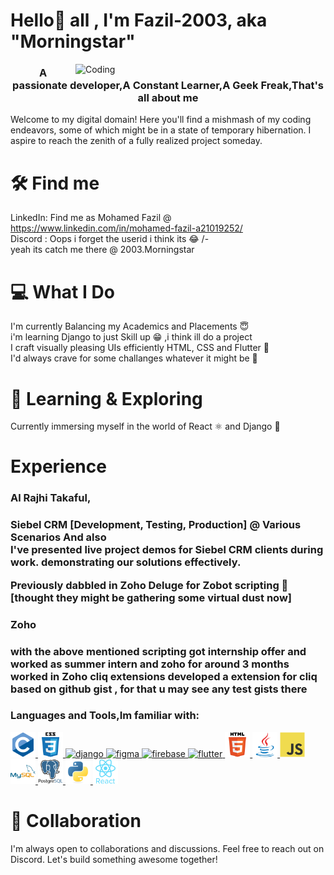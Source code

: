 # Hello👋 all , I'm Fazil-2003, aka "Morningstar"
<img align="right" alt="Coding" width="400" src="https://camo.githubusercontent.com/10b2d4e80487e1d9cd086ce8619e15740a1bd22c6462f6be13df93ee684deb7b/68747470733a2f2f616e616c7974696373696e6469616d61672e636f6d2f77702d636f6e74656e742f75706c6f6164732f323031382f31322f646576656c6f7065722d6472696262626c652e676966">
<h3 align="center">A passionate developer,A Constant Learner,A Geek Freak,That's all about me</h3>
Welcome to my digital domain! Here you'll find a mishmash of my coding endeavors, some of which might be in a state of temporary hibernation. I aspire to reach the zenith of a fully realized project someday.

# 🛠️ Find me
LinkedIn: Find me as Mohamed Fazil @ <br>
https://www.linkedin.com/in/mohamed-fazil-a21019252/ <br>
Discord : Oops i forget the userid i think its 😂 /- <br>
yeah its catch me there @ 2003.Morningstar <br>

# 💻 What I Do
I'm currently Balancing my Academics and Placements 😇 <br> 
i'm learning Django to just Skill up 😁 ,i think ill do a project <br>
I craft visually pleasing UIs efficiently HTML, CSS and Flutter 🎨 <br>
I'd always crave for some challanges whatever it might be 👊 


# 🌱 Learning & Exploring
Currently immersing myself in the world of React ⚛️ and Django 🎨 <br>

# Experience 

<h3>Al Rajhi Takaful,<h3>
Siebel CRM [Development, Testing, Production] @ Various Scenarios And also <br>
I've presented live project demos for Siebel CRM clients during work. demonstrating our solutions effectively. <br>

Previously dabbled in Zoho Deluge for Zobot scripting 🤖 [thought they might be gathering some virtual dust now]

<h3>Zoho<h3>
with the above mentioned scripting got internship offer and worked as summer intern and zoho for around 3 months
worked in Zoho cliq extensions developed a extension for cliq based on github gist , for that u may see any test gists there

<h3 align="left">Languages and Tools,Im familiar with:</h3>
<p align="left"> <a href="https://www.cprogramming.com/" target="_blank" rel="noreferrer"> <img src="https://raw.githubusercontent.com/devicons/devicon/master/icons/c/c-original.svg" alt="c" width="40" height="40"/> </a> <a href="https://www.w3schools.com/css/" target="_blank" rel="noreferrer"> <img src="https://raw.githubusercontent.com/devicons/devicon/master/icons/css3/css3-original-wordmark.svg" alt="css3" width="40" height="40"/> </a> <a href="https://www.djangoproject.com/" target="_blank" rel="noreferrer"> <img src="https://cdn.worldvectorlogo.com/logos/django.svg" alt="django" width="40" height="40"/> </a> <a href="https://www.figma.com/" target="_blank" rel="noreferrer"> <img src="https://www.vectorlogo.zone/logos/figma/figma-icon.svg" alt="figma" width="40" height="40"/> </a> <a href="https://firebase.google.com/" target="_blank" rel="noreferrer"> <img src="https://www.vectorlogo.zone/logos/firebase/firebase-icon.svg" alt="firebase" width="40" height="40"/> </a> <a href="https://flutter.dev" target="_blank" rel="noreferrer"> <img src="https://www.vectorlogo.zone/logos/flutterio/flutterio-icon.svg" alt="flutter" width="40" height="40"/> </a> <a href="https://www.w3.org/html/" target="_blank" rel="noreferrer"> <img src="https://raw.githubusercontent.com/devicons/devicon/master/icons/html5/html5-original-wordmark.svg" alt="html5" width="40" height="40"/> </a> <a href="https://www.java.com" target="_blank" rel="noreferrer"> <img src="https://raw.githubusercontent.com/devicons/devicon/master/icons/java/java-original.svg" alt="java" width="40" height="40"/> </a> <a href="https://developer.mozilla.org/en-US/docs/Web/JavaScript" target="_blank" rel="noreferrer"> <img src="https://raw.githubusercontent.com/devicons/devicon/master/icons/javascript/javascript-original.svg" alt="javascript" width="40" height="40"/> </a> <a href="https://www.mysql.com/" target="_blank" rel="noreferrer"> <img src="https://raw.githubusercontent.com/devicons/devicon/master/icons/mysql/mysql-original-wordmark.svg" alt="mysql" width="40" height="40"/> </a> <a href="https://www.postgresql.org" target="_blank" rel="noreferrer"> <img src="https://raw.githubusercontent.com/devicons/devicon/master/icons/postgresql/postgresql-original-wordmark.svg" alt="postgresql" width="40" height="40"/> </a> <a href="https://www.python.org" target="_blank" rel="noreferrer"> <img src="https://raw.githubusercontent.com/devicons/devicon/master/icons/python/python-original.svg" alt="python" width="40" height="40"/> </a> <a href="https://reactjs.org/" target="_blank" rel="noreferrer"> <img src="https://raw.githubusercontent.com/devicons/devicon/master/icons/react/react-original-wordmark.svg" alt="react" width="40" height="40"/> </a> </p>

# 🤝 Collaboration
I'm always open to collaborations and discussions. Feel free to reach out on Discord. Let's build something awesome together!
